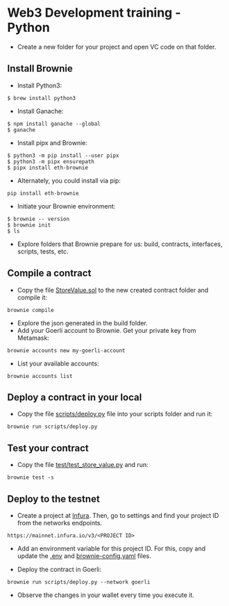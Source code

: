 # Web3 Development training - Python
 
- Create a new folder for your project and open VC code on that folder.

## Install Brownie

- Install Python3:

```
$ brew install python3
```

- Install Ganache:

```
$ npm install ganache --global
$ ganache
```

- Install pipx and Brownie:

```
$ python3 -m pip install --user pipx
$ python3 -m pipx ensurepath 
$ pipx install eth-brownie
```

- Alternately, you could install via pip:

```
pip install eth-brownie
```

- Initiate your Brownie environment:

```
$ brownie -- version
$ brownie init
$ ls
```

- Explore folders that Brownie prepare for us: build, contracts, interfaces, scripts, tests, etc.

## Compile a contract

- Copy the file [StoreValue.sol](https://github.com/gonzaloronvera/web3_development_training_python/blob/main/contracts/StoreValue.sol) to the new created contract folder and compile it:

```
brownie compile
```

- Explore the json generated in the build folder.
- Add your Goerli account to Brownie. Get your private key from Metamask:

```
brownie accounts new my-goerli-account
```

- List your available accounts:

```
brownie accounts list
```

## Deploy a contract in your local

- Copy the file [scripts/deploy.py](https://github.com/gonzaloronvera/web3_development_training_python/blob/main/scripts/deploy.py) file into your scripts folder and run it:

```
brownie run scripts/deploy.py
```

## Test your contract

- Copy the file [test/test_store_value.py](https://github.com/gonzaloronvera/web3_development_training_python/blob/main/tests/test_store_value.py) and run:

```
brownie test -s
```

## Deploy to the testnet

- Create a project at [Infura](https://blog.infura.io/). Then, go to settings and find your project ID from the networks endpoints.

```
https://mainnet.infura.io/v3/<PROJECT ID>
```

- Add an environment variable for this project ID. For this, copy and update the [.env](https://github.com/gonzaloronvera/web3_development_training_python/blob/main/.env) and [brownie-config.yaml](https://github.com/gonzaloronvera/web3_development_training_python/blob/main/brownie-config.yaml) files.

- Deploy the contract in Goerli:

```
brownie run scripts/deploy.py --network goerli
```

- Observe the changes in your wallet every time you execute it.
